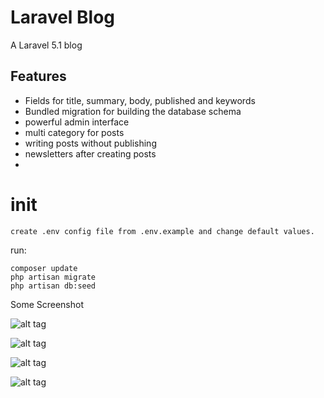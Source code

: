 Laravel Blog
============

A Laravel 5.1 blog

## Features

* Fields for title, summary, body, published and keywords
* Bundled migration for building the database schema
* powerful admin interface
* multi category for posts
* writing posts without publishing
* newsletters after creating posts
*


# init
    create .env config file from .env.example and change default values.
run:

    composer update
    php artisan migrate
    php artisan db:seed

Some Screenshot

![alt tag](https://cloud.githubusercontent.com/assets/3877538/11698687/43c698d4-9ed5-11e5-94ff-a26f88169c2e.PNG)

![alt tag](https://cloud.githubusercontent.com/assets/3877538/11698690/483e974a-9ed5-11e5-90a5-7f228e968dc1.PNG)

![alt tag](https://cloud.githubusercontent.com/assets/3877538/11698696/4de8c558-9ed5-11e5-83d3-2d0d47c60eda.PNG)

![alt tag](https://cloud.githubusercontent.com/assets/3877538/11698697/525c4916-9ed5-11e5-8360-0283a37b9092.PNG)







